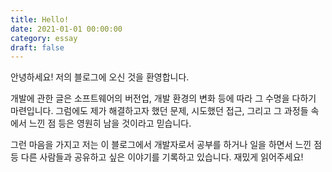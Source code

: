 ```yaml
---
title: Hello!
date: 2021-01-01 00:00:00
category: essay
draft: false
---
```


안녕하세요! 저의 블로그에 오신 것을 환영합니다.

개발에 관한 글은 소프트웨어의 버전업, 개발 환경의 변화 등에 따라 그 수명을 다하기 마련입니다. 그럼에도 제가 해결하고자 했던 문제, 시도했던 접근, 그리고 그 과정들 속에서 느낀 점 등은 영원히 남을 것이라고 믿습니다.

그런 마음을 가지고 저는 이 블로그에서 개발자로서 공부를 하거나 일을 하면서 느낀 점 등 다른 사람들과 공유하고 싶은 이야기를 기록하고 있습니다. 재밌게 읽어주세요!
